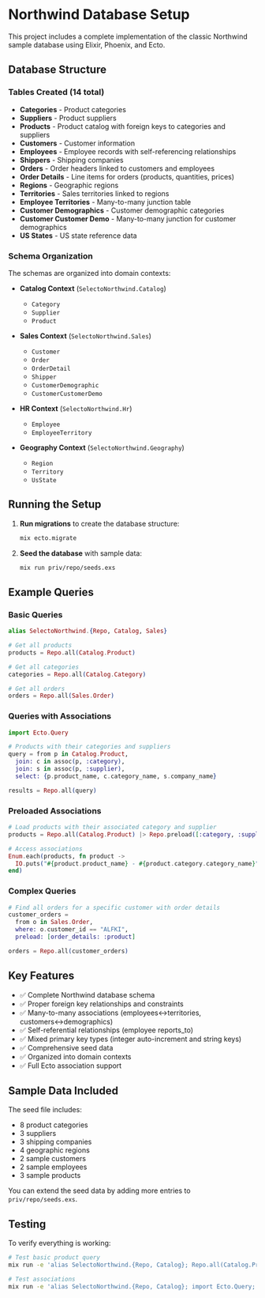 # Northwind Database Setup

This project includes a complete implementation of the classic Northwind sample database using Elixir, Phoenix, and Ecto.

## Database Structure

### Tables Created (14 total)
- **Categories** - Product categories
- **Suppliers** - Product suppliers
- **Products** - Product catalog with foreign keys to categories and suppliers
- **Customers** - Customer information
- **Employees** - Employee records with self-referencing relationships
- **Shippers** - Shipping companies
- **Orders** - Order headers linked to customers and employees
- **Order Details** - Line items for orders (products, quantities, prices)
- **Regions** - Geographic regions
- **Territories** - Sales territories linked to regions
- **Employee Territories** - Many-to-many junction table
- **Customer Demographics** - Customer demographic categories
- **Customer Customer Demo** - Many-to-many junction for customer demographics
- **US States** - US state reference data

### Schema Organization

The schemas are organized into domain contexts:

- **Catalog Context** (`SelectoNorthwind.Catalog`)
  - `Category`
  - `Supplier` 
  - `Product`

- **Sales Context** (`SelectoNorthwind.Sales`)
  - `Customer`
  - `Order`
  - `OrderDetail`
  - `Shipper`
  - `CustomerDemographic`
  - `CustomerCustomerDemo`

- **HR Context** (`SelectoNorthwind.Hr`)
  - `Employee`
  - `EmployeeTerritory`

- **Geography Context** (`SelectoNorthwind.Geography`)
  - `Region`
  - `Territory`
  - `UsState`

## Running the Setup

1. **Run migrations** to create the database structure:
   ```bash
   mix ecto.migrate
   ```

2. **Seed the database** with sample data:
   ```bash
   mix run priv/repo/seeds.exs
   ```

## Example Queries

### Basic Queries

```elixir
alias SelectoNorthwind.{Repo, Catalog, Sales}

# Get all products
products = Repo.all(Catalog.Product)

# Get all categories
categories = Repo.all(Catalog.Category)

# Get all orders
orders = Repo.all(Sales.Order)
```

### Queries with Associations

```elixir
import Ecto.Query

# Products with their categories and suppliers
query = from p in Catalog.Product,
  join: c in assoc(p, :category),
  join: s in assoc(p, :supplier),
  select: {p.product_name, c.category_name, s.company_name}

results = Repo.all(query)
```

### Preloaded Associations

```elixir
# Load products with their associated category and supplier
products = Repo.all(Catalog.Product) |> Repo.preload([:category, :supplier])

# Access associations
Enum.each(products, fn product ->
  IO.puts("#{product.product_name} - #{product.category.category_name}")
end)
```

### Complex Queries

```elixir
# Find all orders for a specific customer with order details
customer_orders = 
  from o in Sales.Order,
  where: o.customer_id == "ALFKI",
  preload: [order_details: :product]

orders = Repo.all(customer_orders)
```

## Key Features

- ✅ Complete Northwind database schema
- ✅ Proper foreign key relationships and constraints
- ✅ Many-to-many associations (employees↔territories, customers↔demographics)
- ✅ Self-referential relationships (employee reports_to)
- ✅ Mixed primary key types (integer auto-increment and string keys)
- ✅ Comprehensive seed data
- ✅ Organized into domain contexts
- ✅ Full Ecto association support

## Sample Data Included

The seed file includes:
- 8 product categories
- 3 suppliers
- 3 shipping companies
- 4 geographic regions
- 2 sample customers
- 2 sample employees
- 3 sample products

You can extend the seed data by adding more entries to `priv/repo/seeds.exs`.

## Testing

To verify everything is working:

```bash
# Test basic product query
mix run -e 'alias SelectoNorthwind.{Repo, Catalog}; Repo.all(Catalog.Product) |> length() |> IO.puts()'

# Test associations
mix run -e 'alias SelectoNorthwind.{Repo, Catalog}; import Ecto.Query; from(p in Catalog.Product, join: c in assoc(p, :category), select: {p.product_name, c.category_name}) |> Repo.all() |> IO.inspect()'
```